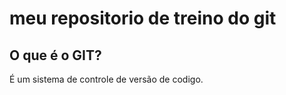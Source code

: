 # meu repositorio de treino do git

## O que é o GIT?
É um sistema de controle de versão de codigo.
